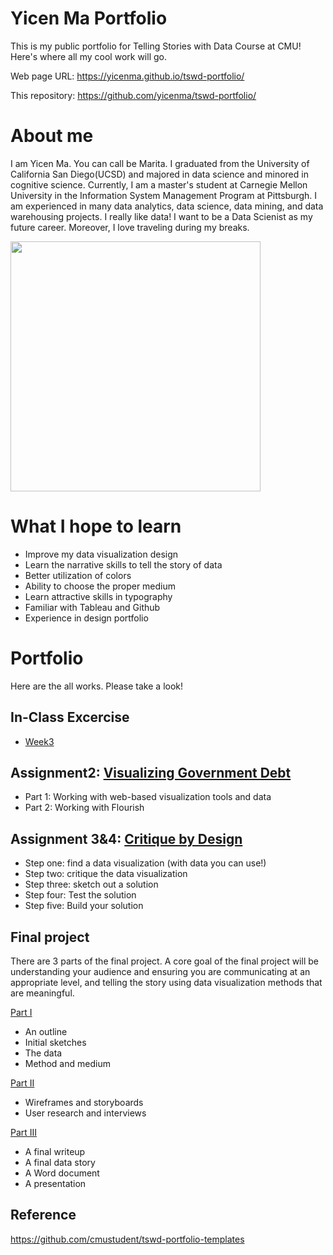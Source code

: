 # Yicen Ma Portfolio
This is my public portfolio for Telling Stories with Data Course at CMU!  Here's where all my cool work will go. 

Web page URL: https://yicenma.github.io/tswd-portfolio/

This repository: https://github.com/yicenma/tswd-portfolio/

# About me
I am Yicen Ma. You can call be Marita. I graduated from the University of California San Diego(UCSD) and majored in data science and minored in cognitive science. Currently, I am a master's student at Carnegie Mellon University in the Information System Management Program at Pittsburgh. I am experienced in many data analytics, data science, data mining, and data warehousing projects. I really like data! I want to be a Data Scienist as my future career. Moreover, I love traveling during my breaks.

<img src="Yicen.jpg" width="400"/>


# What I hope to learn

- Improve my data visualization design
- Learn the narrative skills to tell the story of data
- Better utilization of colors
- Ability to choose the proper medium
- Learn attractive skills in typography
- Familiar with Tableau and Github
- Experience in design portfolio


# Portfolio
Here are the all works. Please take a look!


## In-Class Excercise
- [Week3](Week3-in-class.md)

## Assignment2: [Visualizing Government Debt](visualizing-government-debt.md)
- Part 1: Working with web-based visualization tools and data
- Part 2: Working with Flourish

## Assignment 3&4: [Critique by Design](critique-by-design.md)
- Step one: find a data visualization (with data you can use!)
- Step two: critique the data visualization
- Step three: sketch out a solution
- Step four: Test the solution
- Step five: Build your solution

## Final project
There are 3 parts of the final project. A core goal of the final project will be understanding your audience and ensuring you are communicating at an appropriate level, and telling the story using data visualization methods that are meaningful.

[Part I](final-project-part-one.md)
- An outline
- Initial sketches
- The data
- Method and medium

[Part II](final-project-part-two.md)
- Wireframes and storyboards
- User research and interviews

[Part III](final-project-part-three.md)
- A final writeup
- A final data story 
- A Word document 
- A presentation


## Reference

https://github.com/cmustudent/tswd-portfolio-templates
